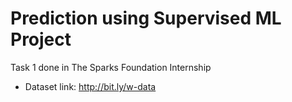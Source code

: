 # Prediction using Supervised ML Project
Task 1 done in The Sparks Foundation Internship
- Dataset link: http://bit.ly/w-data
